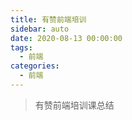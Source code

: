 ```yaml
---
title: 有赞前端培训
sidebar: auto
date: 2020-08-13 00:00:00
tags: 
  - 前端
categories: 
  - 前端
---
```


> 有赞前端培训课总结


<!-- more --> 





